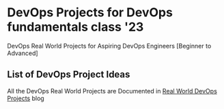 # DevOps Projects for DevOps fundamentals class '23

DevOps Real World Projects for Aspiring DevOps Engineers [Beginner to Advanced]

## List of DevOps Project Ideas

All the DevOps Real World Projects are Documented in [Real World DevOps Projects](https://devopscube.com/devops-projects/) blog
